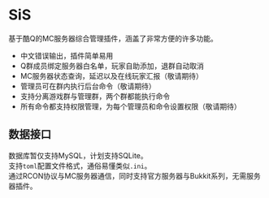 # SiS
基于酷Q的MC服务器综合管理插件，涵盖了非常方便的许多功能。
- 中文错误输出，插件简单易用
- Q群成员绑定服务器白名单，玩家自助添加，退群自动取消
- MC服务器状态查询，延迟以及在线玩家汇报（敬请期待）
- 管理员可在群内执行后台命令（敬请期待）
- 支持分离游戏群与管理群，两个群都能执行命令
- 所有命令都支持权限管理，为每个管理员和命令设置权限（敬请期待）

## 数据接口
数据库暂仅支持MySQL，计划支持SQLite。  
支持`toml`配置文件格式，通俗易懂类似`.ini`。  
通过RCON协议与MC服务器通信，同时支持官方服务器与Bukkit系列，无需服务器插件。
